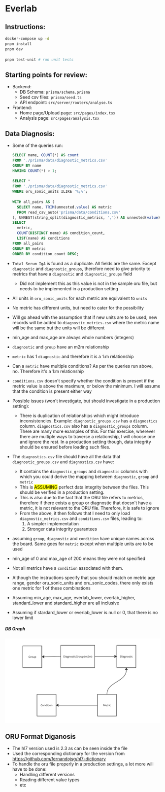 # Everlab

## Instructions:

```sh
docker-compose up -d
pnpm install
pnpm dev

pnpm test-unit # run unit tests
```

## Starting points for review:

- Backend:
  - DB Schema: `prisma/schema.prisma`
  - Seed csv files: `prisma/seed.ts`
  - API endpoint: `src/server/routers/analyse.ts`
- Frontend:
  - Home page/Upload page: `src/pages/index.tsx`
  - Analysis page: `src/pages/analysis.tsx`

## Data Diagnosis:

- Some of the queries run:

  ```sql
  SELECT name, COUNT(*) AS count
  FROM './prisma/data/diagnostic_metrics.csv'
  GROUP BY name
  HAVING COUNT(*) > 1;

  SELECT *
  FROM './prisma/data/diagnostic_metrics.csv'
  WHERE oru_sonic_units ILIKE '%;%';

  WITH all_pairs AS (
    SELECT name, TRIM(unnested.value) AS metric
    FROM read_csv_auto('prisma/data/conditions.csv'
  ), UNNEST(string_split(diagnostic_metrics, ',')) AS unnested(value))
  SELECT
    metric,
    COUNT(DISTINCT name) AS condition_count,
    LIST(name) AS conditions
  FROM all_pairs
  GROUP BY metric
  ORDER BY condition_count DESC;
  ```

- `Total Serum IgA` is found as a duplicate. All fields are the same. Except `diagnostic` and `diagnostic_groups`, therefore need to give priority to metrics that have a `diagnostic` and `diagnostic_groups` field
  - Did not implement this as this value is not in the sample oru file, but needs to be implemented in a production setting
- All units in `oru_sonic_units` for each metric are equivalent to `units`
- No metric has different units, but need to cater for the possibility
- Will go ahead with the assumption that if new units are to be used, new records will be added to `diagnostic_metrics.csv` where the metric name will be the same but the units will be different
- min_age and max_age are always whole numbers (integers)
- `diagnostic` and `group` have an m2m relationship
- `metric` has 1 `diagnostic` and therefore it is a 1:m relationship
- Can a `metric` have multiple conditions? As per the queries run above, no. Therefore it's a 1:m relationship
- `conditions.csv` doesn't specify whether the condition is present if the metric value is above the maximum, or below the minimum. I will assume that the condition is present either way
- Possible issues (won't investigate, but should investigate in a production setting):
  - There is duplication of relationships which might introduce inconsistencies. Example: `diagnostic_groups.csv` has a `diagnostics` column. `diagnostics.csv` also has a `diagnostic_groups` column. There are many more examples of this. For this exercise, wherever there are multiple ways to traverse a relationship, I will choose one and ignore the rest. In a production setting though, data integrity should be ensured before loading such files.
- The `diagnostics.csv` file should have all the data that `diagnostic_groups.csv` and `diagnostics.csv` have:
  - It contains the `diagnostic_groups` and `diagnostic` columns with which you could derive the mapping between `diagnostic`, `group` and `metric`
  - This is <mark>ASSUMING</mark> perfect data integrity between the files. This should be verified in a production setting.
  - This is also due to the fact that the ORU file refers to metrics, therefore if there exists a group or diagnostic that doesn't have a metric, it is not relevant to the ORU file. Therefore, it is safe to ignore
  - From the above, it then follows that I need to only load `diagnostic_metrics.csv` and `conditions.csv` files, leading to:
    1. A simpler implementation
    1. Stronger data integrity guarantees
- assuming `group`, `diagnostic` and `condition` have unique names across the board. Same goes for `metric` except when multiple units are to be used
- min_age of 0 and max_age of 200 means they were not specified
- Not all metrics have a `condition` associated with them.
- Although the instructions specify that you should match on metric age range, gender oru_sonic_units and oru_sonic_codes, there only exists one metric for 1 of these combinations
- Assuming min_age, max_age, everlab_lower, everlab_higher, standard_lower and standard_higher are all inclusive
- Assuming if stardard_lower or everlab_lower is null or 0, that there is no lower limit

##### DB Graph

![DB Graph](prisma/db-graph.png)

## ORU Format Diganosis

- The hl7 version used is 2.3 as can be seen inside the file
- Used the corresponding dictionary for the version from https://github.com/fernandojsg/hl7-dictionary
- To handle the oru file properly in a production settings, a lot more will have to be done:
  - Handling different versions
  - Reading different value types
  - etc
